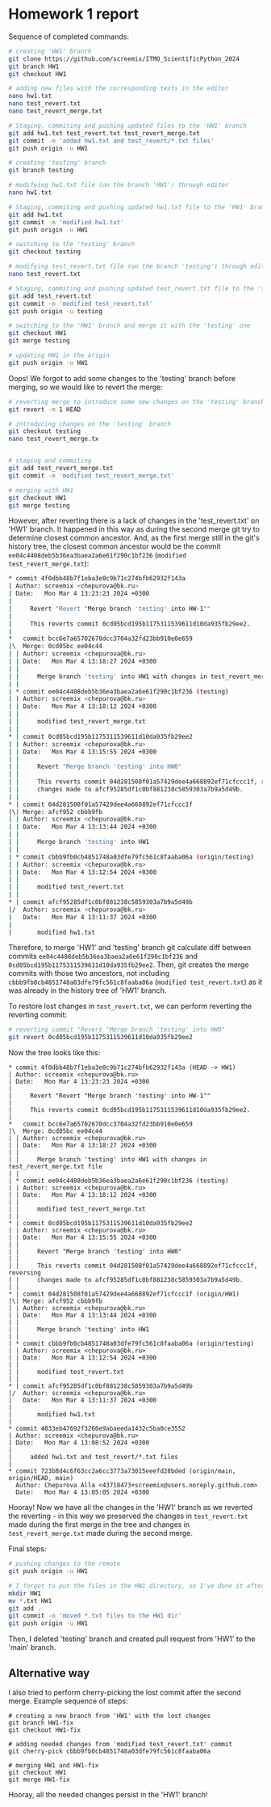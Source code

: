 # Homework 1 report

Sequence of completed commands:

```bash
# creating 'HW1' branch
git clone https://github.com/screemix/ITMO_ScientificPython_2024
git branch HW1
git checkout HW1

# adding new files with the corresponding texts in the editor
nano hw1.txt
nano test_revert.txt
nano test_revert_merge.txt

# Staging, commiting and pushing updated files to the 'HW1' branch
git add hw1.txt test_revert.txt test_revert_merge.txt 
git commit -m 'added hw1.txt and test_revert/*.txt files'
git push origin -u HW1

# creating 'testing' branch
git branch testing

# modifying hw1.txt file (on the branch 'HW1') through editor
nano hw1.txt

# Staging, commiting and pushing updated hw1.txt file to the 'HW1' branch
git add hw1.txt
git commit -m 'modified hw1.txt'
git push origin -u HW1

# switching to the 'testing' branch
git checkout testing

# modifying test_revert.txt file (on the branch 'testing') through editor
nano test_revert.txt

# Staging, commiting and pushing updated test_revert.txt file to the 'testing' branch
git add test_revert.txt
git commit -m 'modified test_revert.txt'
git push origin -u testing

# switching to the 'HW1' branch and merge it with the 'testing' one
git checkout HW1
git merge testing

# updating HW1 in the origin
git push origin -u HW1

```

Oops! We forgot to add some changes to the 'testing' branch before merging, so we would like to revert the merge:

```bash
# reverting merge to introduce some new changes on the 'testing' branch and merge again
git revert -m 1 HEAD

# introducing changes on the 'testing' branch
git checkout testing
nano test_revert_merge.tx


# staging and commiting 
git add test_revert_merge.txt
git commit -m 'modified test_revert_merge.txt'

# merging with HW1
git checkout HW1
git merge testing 


```

However, after reverting there is a lack of changes in the 'test_revert.txt' on 'HW1' branch. It happened in this way as during the second merge git try to determine closest common ancestor. And, as the first merge still in the git's history tree, the closest common ancestor would be the commit ```ee04c4408deb5b36ea3baea2a6e61f290c1bf236``` (```modified test_revert_merge.txt```):

```bash
* commit 4f0dbb48b7f1eba3e0c9b71c274bfb62932f143a
| Author: screemix <chepurova@bk.ru>
| Date:   Mon Mar 4 13:23:23 2024 +0300
| 
|     Revert "Revert "Merge branch 'testing' into HW-1""
|     
|     This reverts commit 0cd05bcd195b1175311539611d10da935fb29ee2.
|   
*   commit bcc6e7a65702670dcc3704a32fd23bb910e0e659
|\  Merge: 0cd05bc ee04c44
| | Author: screemix <chepurova@bk.ru>
| | Date:   Mon Mar 4 13:18:27 2024 +0300
| | 
| |     Merge branch 'testing' into HW1 with changes in test_revert_merge.txt file
| | 
| * commit ee04c4408deb5b36ea3baea2a6e61f290c1bf236 (testing)
| | Author: screemix <chepurova@bk.ru>
| | Date:   Mon Mar 4 13:18:12 2024 +0300
| | 
| |     modified test_revert_merge.txt
| | 
* | commit 0cd05bcd195b1175311539611d10da935fb29ee2
| | Author: screemix <chepurova@bk.ru>
| | Date:   Mon Mar 4 13:15:55 2024 +0300
| | 
| |     Revert "Merge branch 'testing' into HW0"
| |     
| |     This reverts commit 04d281508f01a57429dee4a668892ef71cfccc1f, reversing
| |     changes made to afcf95285df1c0bf881238c5859303a7b9a5d49b.
| | 
* | commit 04d281508f01a57429dee4a668892ef71cfccc1f
|\| Merge: afcf952 cbbb9fb
| | Author: screemix <chepurova@bk.ru>
| | Date:   Mon Mar 4 13:13:44 2024 +0300
| | 
| |     Merge branch 'testing' into HW1
| | 
| * commit cbbb9fb0cb4851748a03dfe79fc561c8faaba06a (origin/testing)
| | Author: screemix <chepurova@bk.ru>
| | Date:   Mon Mar 4 13:12:54 2024 +0300
| | 
| |     modified test_revert.txt
| | 
* | commit afcf95285df1c0bf881238c5859303a7b9a5d49b
|/  Author: screemix <chepurova@bk.ru>
|   Date:   Mon Mar 4 13:11:37 2024 +0300
|   
|       modified hw1.txt

```

Therefore, to merge 'HW1' and 'testing' branch git calculate diff between commits ```ee04c4408deb5b36ea3baea2a6e61f290c1bf236``` and ```0cd05bcd195b1175311539611d10da935fb29ee2```. Then, git creates the merge commits with those two ancestors, not including ```cbbb9fb0cb4851748a03dfe79fc561c8faaba06a``` (```modified test_revert.txt```) as it was already in the history tree of 'HW1' branch. 

To restore lost changes in ```test_revert.txt```, we can perform reverting the reverting commit:

```bash
# reverting commit "Revert "Merge branch 'testing' into HW0"
git revert 0cd05bcd195b1175311539611d10da935fb29ee2
```

Now the tree looks like this:

```bash=
* commit 4f0dbb48b7f1eba3e0c9b71c274bfb62932f143a (HEAD -> HW1)
| Author: screemix <chepurova@bk.ru>
| Date:   Mon Mar 4 13:23:23 2024 +0300
| 
|     Revert "Revert "Merge branch 'testing' into HW-1""
|     
|     This reverts commit 0cd05bcd195b1175311539611d10da935fb29ee2.
|   
*   commit bcc6e7a65702670dcc3704a32fd23bb910e0e659
|\  Merge: 0cd05bc ee04c44
| | Author: screemix <chepurova@bk.ru>
| | Date:   Mon Mar 4 13:18:27 2024 +0300
| | 
| |     Merge branch 'testing' into HW1 with changes in test_revert_merge.txt file
| | 
| * commit ee04c4408deb5b36ea3baea2a6e61f290c1bf236 (testing)
| | Author: screemix <chepurova@bk.ru>
| | Date:   Mon Mar 4 13:18:12 2024 +0300
| | 
| |     modified test_revert_merge.txt
| | 
* | commit 0cd05bcd195b1175311539611d10da935fb29ee2
| | Author: screemix <chepurova@bk.ru>
| | Date:   Mon Mar 4 13:15:55 2024 +0300
| | 
| |     Revert "Merge branch 'testing' into HW0"
| |     
| |     This reverts commit 04d281508f01a57429dee4a668892ef71cfccc1f, reversing
| |     changes made to afcf95285df1c0bf881238c5859303a7b9a5d49b.
| | 
* | commit 04d281508f01a57429dee4a668892ef71cfccc1f (origin/HW1)
|\| Merge: afcf952 cbbb9fb
| | Author: screemix <chepurova@bk.ru>
| | Date:   Mon Mar 4 13:13:44 2024 +0300
| | 
| |     Merge branch 'testing' into HW1
| | 
| * commit cbbb9fb0cb4851748a03dfe79fc561c8faaba06a (origin/testing)
| | Author: screemix <chepurova@bk.ru>
| | Date:   Mon Mar 4 13:12:54 2024 +0300
| | 
| |     modified test_revert.txt
| | 
* | commit afcf95285df1c0bf881238c5859303a7b9a5d49b
|/  Author: screemix <chepurova@bk.ru>
|   Date:   Mon Mar 4 13:11:37 2024 +0300
|   
|       modified hw1.txt
| 
* commit 4033eb47692f3260e9abaeeda1432c5ba0ce3552
| Author: screemix <chepurova@bk.ru>
| Date:   Mon Mar 4 13:08:52 2024 +0300
| 
|     added hw1.txt and test_revert/*.txt files
| 
* commit 723b8d4c6f63cc2a6cc3773a73015eeefd28bded (origin/main, origin/HEAD, main)
  Author: Chepurova Alla <43718473+screemix@users.noreply.github.com>
  Date:   Mon Mar 4 13:05:05 2024 +0300

```

Hooray! Now we have all the changes in the 'HW1' branch as we reverted the reverting - in this wey we preserved the changes in ```test_revert.txt``` made during the first merge in the tree and changes in ```test_revert_merge.txt``` made during the second merge.


Final steps:

```bash
# pushing changes to the remote
git push origin -u HW1

# I forgot to put the files in the HW1 directory, so I've done it after the tasks
mkdir HW1
mv *.txt HW1
git add .
git commit -m 'moved *.txt files to the HW1 dir'
git push origin -u HW1

```

Then, I deleted 'testing' branch and created pull request from 'HW1' to the 'main' branch.

## Alternative way
I also tried to perform cherry-picking the lost commit after the second merge. Example sequence of steps:

```bash=
# creating a new branch from 'HW1' with the lost changes
git branch HW1-fix
git checkout HW1-fix

# adding needed changes from 'modified test_revert.txt' commit
git cherry-pick cbbb9fb0cb4851748a03dfe79fc561c8faaba06a

# merging HW1 and HW1-fix
git checkout HW1
git merge HW1-fix

```
Hooray, all the needed changes persist in the 'HW1' branch!